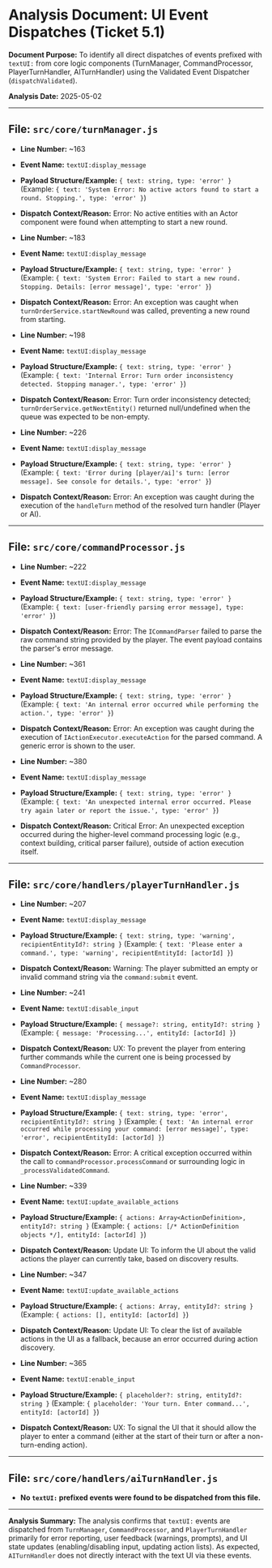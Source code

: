# Analysis Document: UI Event Dispatches (Ticket 5.1)

**Document Purpose:** To identify all direct dispatches of events prefixed with `textUI:` from core logic components (TurnManager, CommandProcessor, PlayerTurnHandler, AITurnHandler) using the Validated Event Dispatcher (`dispatchValidated`).

**Analysis Date:** 2025-05-02

---

## File: `src/core/turnManager.js`

* **Line Number:** ~163
* **Event Name:** `textUI:display_message`
* **Payload Structure/Example:** `{ text: string, type: 'error' }` (Example: `{ text: 'System Error: No active actors found to start a round. Stopping.', type: 'error' }`)
* **Dispatch Context/Reason:** Error: No active entities with an Actor component were found when attempting to start a new round.

* **Line Number:** ~183
* **Event Name:** `textUI:display_message`
* **Payload Structure/Example:** `{ text: string, type: 'error' }` (Example: `{ text: 'System Error: Failed to start a new round. Stopping. Details: [error message]', type: 'error' }`)
* **Dispatch Context/Reason:** Error: An exception was caught when `turnOrderService.startNewRound` was called, preventing a new round from starting.

* **Line Number:** ~198
* **Event Name:** `textUI:display_message`
* **Payload Structure/Example:** `{ text: string, type: 'error' }` (Example: `{ text: 'Internal Error: Turn order inconsistency detected. Stopping manager.', type: 'error' }`)
* **Dispatch Context/Reason:** Error: Turn order inconsistency detected; `turnOrderService.getNextEntity()` returned null/undefined when the queue was expected to be non-empty.

* **Line Number:** ~226
* **Event Name:** `textUI:display_message`
* **Payload Structure/Example:** `{ text: string, type: 'error' }` (Example: `{ text: 'Error during [player/ai]'s turn: [error message]. See console for details.', type: 'error' }`)
* **Dispatch Context/Reason:** Error: An exception was caught during the execution of the `handleTurn` method of the resolved turn handler (Player or AI).

---

## File: `src/core/commandProcessor.js`

* **Line Number:** ~222
* **Event Name:** `textUI:display_message`
* **Payload Structure/Example:** `{ text: string, type: 'error' }` (Example: `{ text: [user-friendly parsing error message], type: 'error' }`)
* **Dispatch Context/Reason:** Error: The `ICommandParser` failed to parse the raw command string provided by the player. The event payload contains the parser's error message.

* **Line Number:** ~361
* **Event Name:** `textUI:display_message`
* **Payload Structure/Example:** `{ text: string, type: 'error' }` (Example: `{ text: 'An internal error occurred while performing the action.', type: 'error' }`)
* **Dispatch Context/Reason:** Error: An exception was caught during the execution of `IActionExecutor.executeAction` for the parsed command. A generic error is shown to the user.

* **Line Number:** ~380
* **Event Name:** `textUI:display_message`
* **Payload Structure/Example:** `{ text: string, type: 'error' }` (Example: `{ text: 'An unexpected internal error occurred. Please try again later or report the issue.', type: 'error' }`)
* **Dispatch Context/Reason:** Critical Error: An unexpected exception occurred during the higher-level command processing logic (e.g., context building, critical parser failure), outside of action execution itself.

---

## File: `src/core/handlers/playerTurnHandler.js`

* **Line Number:** ~207
* **Event Name:** `textUI:display_message`
* **Payload Structure/Example:** `{ text: string, type: 'warning', recipientEntityId?: string }` (Example: `{ text: 'Please enter a command.', type: 'warning', recipientEntityId: [actorId] }`)
* **Dispatch Context/Reason:** Warning: The player submitted an empty or invalid command string via the `command:submit` event.

* **Line Number:** ~241
* **Event Name:** `textUI:disable_input`
* **Payload Structure/Example:** `{ message?: string, entityId?: string }` (Example: `{ message: 'Processing...', entityId: [actorId] }`)
* **Dispatch Context/Reason:** UX: To prevent the player from entering further commands while the current one is being processed by `CommandProcessor`.

* **Line Number:** ~280
* **Event Name:** `textUI:display_message`
* **Payload Structure/Example:** `{ text: string, type: 'error', recipientEntityId?: string }` (Example: `{ text: 'An internal error occurred while processing your command: [error message]', type: 'error', recipientEntityId: [actorId] }`)
* **Dispatch Context/Reason:** Error: A critical exception occurred within the call to `commandProcessor.processCommand` or surrounding logic in `_processValidatedCommand`.

* **Line Number:** ~339
* **Event Name:** `textUI:update_available_actions`
* **Payload Structure/Example:** `{ actions: Array<ActionDefinition>, entityId?: string }` (Example: `{ actions: [/* ActionDefinition objects */], entityId: [actorId] }`)
* **Dispatch Context/Reason:** Update UI: To inform the UI about the valid actions the player can currently take, based on discovery results.

* **Line Number:** ~347
* **Event Name:** `textUI:update_available_actions`
* **Payload Structure/Example:** `{ actions: Array, entityId?: string }` (Example: `{ actions: [], entityId: [actorId] }`)
* **Dispatch Context/Reason:** Update UI: To clear the list of available actions in the UI as a fallback, because an error occurred during action discovery.

* **Line Number:** ~365
* **Event Name:** `textUI:enable_input`
* **Payload Structure/Example:** `{ placeholder?: string, entityId?: string }` (Example: `{ placeholder: 'Your turn. Enter command...', entityId: [actorId] }`)
* **Dispatch Context/Reason:** UX: To signal the UI that it should allow the player to enter a command (either at the start of their turn or after a non-turn-ending action).

---

## File: `src/core/handlers/aiTurnHandler.js`

* **No `textUI:` prefixed events were found to be dispatched from this file.**

---

**Analysis Summary:** The analysis confirms that `textUI:` events are dispatched from `TurnManager`, `CommandProcessor`, and `PlayerTurnHandler` primarily for error reporting, user feedback (warnings, prompts), and UI state updates (enabling/disabling input, updating action lists). As expected, `AITurnHandler` does not directly interact with the text UI via these events.